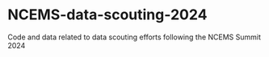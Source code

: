 # NCEMS-data-scouting-2024
Code and data related to data scouting efforts following the NCEMS Summit 2024
